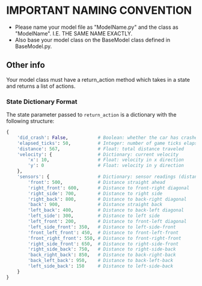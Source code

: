 # IMPORTANT NAMING CONVENTION
- Please name your model file as "ModelName.py" and the class as "ModelName". I.E. THE SAME NAME EXACTLY. 
- Also base your model class on the BaseModel class defined in BaseModel.py.

## Other info
Your model class must have a return_action method which takes in a state and returns a list of actions.

### State Dictionary Format
The state parameter passed to `return_action` is a dictionary with the following structure:

```python
{
    'did_crash': False,           # Boolean: whether the car has crashed
    'elapsed_ticks': 50,          # Integer: number of game ticks elapsed
    'distance': 567,              # Float: total distance traveled
    'velocity': {                 # Dictionary: current velocity
        'x': 10,                  # Float: velocity in x direction
        'y': 0                    # Float: velocity in y direction
    },
    'sensors': {                  # Dictionary: sensor readings (distances to obstacles)
        'front': 500,             # Distance straight ahead
        'right_front': 600,       # Distance to front-right diagonal
        'right_side': 700,        # Distance to right side
        'right_back': 800,        # Distance to back-right diagonal
        'back': 900,              # Distance straight back
        'left_back': 400,         # Distance to back-left diagonal
        'left_side': 300,         # Distance to left side
        'left_front': 200,        # Distance to front-left diagonal
        'left_side_front': 350,   # Distance to left-side-front
        'front_left_front': 450,  # Distance to front-left-front
        'front_right_front': 550, # Distance to front-right-front
        'right_side_front': 650,  # Distance to right-side-front
        'right_side_back': 750,   # Distance to right-side-back
        'back_right_back': 850,   # Distance to back-right-back
        'back_left_back': 950,    # Distance to back-left-back
        'left_side_back': 150     # Distance to left-side-back
    }
}
```
